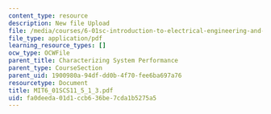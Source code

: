 ```yaml
---
content_type: resource
description: New file Upload
file: /media/courses/6-01sc-introduction-to-electrical-engineering-and-computer-science-i-spring-2011/fa0deeda01d1ccb636be7cda1b5275a5_MIT6_01SCS11_5_1_3.pdf
file_type: application/pdf
learning_resource_types: []
ocw_type: OCWFile
parent_title: Characterizing System Performance
parent_type: CourseSection
parent_uid: 1900980a-94df-dd0b-4f70-fee6ba697a76
resourcetype: Document
title: MIT6_01SCS11_5_1_3.pdf
uid: fa0deeda-01d1-ccb6-36be-7cda1b5275a5
---
```

